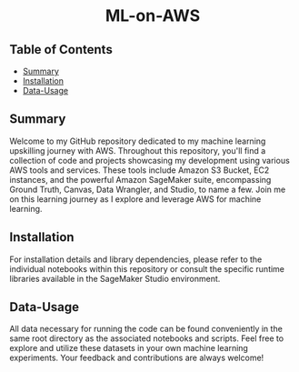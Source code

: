 <div align="center">
  <h1>ML-on-AWS</h1>
</div>

## Table of Contents

- [Summary](#summary)
- [Installation](#installation)
- [Data-Usage](#data-usage)

## Summary

Welcome to my GitHub repository dedicated to my machine learning upskilling journey with AWS. Throughout this repository, you'll find a collection of code and projects showcasing my development using various AWS tools and services. These tools include Amazon S3 Bucket, EC2 instances, and the powerful Amazon SageMaker suite, encompassing Ground Truth, Canvas, Data Wrangler, and Studio, to name a few. Join me on this learning journey as I explore and leverage AWS for machine learning.

## Installation

For installation details and library dependencies, please refer to the individual notebooks within this repository or consult the specific runtime libraries available in the SageMaker Studio environment.

## Data-Usage

All data necessary for running the code can be found conveniently in the same root directory as the associated notebooks and scripts. Feel free to explore and utilize these datasets in your own machine learning experiments. Your feedback and contributions are always welcome!